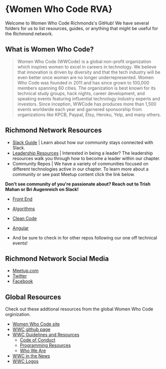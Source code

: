 # {Women Who Code RVA}

Welcome to Women Who Code Richmonds's GitHub!  We have several folders for us to list resources, guides, or anything that might be useful for the Richmond network.

## What is Women Who Code? 

>Women Who Code (WWCode) is a global non-profit organization which inspires women to excel in careers in technology. We believe that innovation is driven by diversity and that the tech industry will be even better once women are no longer underrepresented. Women Who Code was founded in 2011 and has since grown to 100,000 members spanning 60 cities. The organization is best known for its technical study groups, hack nights, career development, and speaking events featuring influential technology industry experts and investors. Since inception, WWCode has produces more than 1,500 events worldwide each year and garnered sponsorship from organizations like KPCB, Paypal, Etsy, Heroku, Yelp, and many others.


## Richmond Network Resources

* [Slack Guide](slack_guide.md) | Learn about how our community stays connected with Slack. 
* [Leadership Resources](leadership-resources/README.md) | Interested in being a leader? The leadership resources walk you through how to become a leader within our chapter. 
* Community Repos | We have a variety of communities focused on different technologies active in our chapter. To learn more about a community or see past Meetup content click the link below.   

**Don't see community of you're passionate about? Reach out to Trish Mahan or Bri Augenreich on Slack!**
  * [Front End](https://github.com/womenwhocoderichmond/front-end-community)
  * [Algorithms](https://github.com/womenwhocoderichmond/algorithms-community)
  * [Clean Code](https://github.com/womenwhocoderichmond/clean-code-community)
  * [Angular](https://github.com/womenwhocoderichmond/angular-community)

  * And be sure to check in for other repos following our one off technical events! 

## Richmond Network Social Media
* [Meetup.com](meetup.com/Women-Who-Code-Richmond)
* [Twitter](https://twitter.com/WWCodeRichmond)
* [Facebook](https://www.facebook.com/WWCodeRichmond/)


## Global Resources
Check out these addtional resources from the global Women Who Code orginization. 

* [Women Who Code site](https://www.womenwhocode.com/)
* [WWC github page](https://github.com/WomenWhoCode)  
* [WWC Guidelines and Resources](https://github.com/WomenWhoCode/guidelines-resources)  
	* [Code of Conduct](https://github.com/WomenWhoCode/guidelines-resources/blob/master/code_of_conduct.md)
	* [Programming Resources](https://github.com/WomenWhoCode/guidelines-resources/blob/master/learn_to_program.md)
	* [Who We Are](https://github.com/WomenWhoCode/guidelines-resources/blob/master/who_we_are.md) 
* [WWC in the News](https://github.com/WomenWhoCode/WWCodeInTheNews)
* [WWC Logos](https://github.com/WomenWhoCode/WWC-Assets/tree/master/logos)
